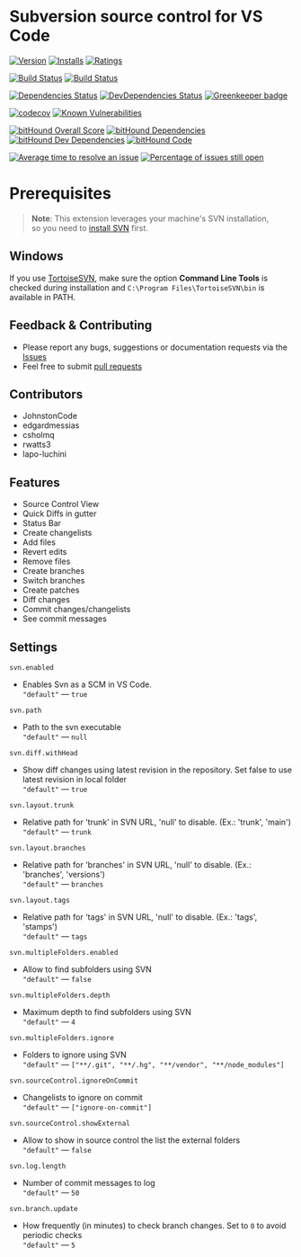 # Subversion source control for VS Code

[![Version](https://vsmarketplacebadge.apphb.com/version-short/johnstoncode.svn-scm.svg)](https://marketplace.visualstudio.com/items?itemName=johnstoncode.svn-scm)
[![Installs](https://vsmarketplacebadge.apphb.com/installs-short/johnstoncode.svn-scm.svg)](https://marketplace.visualstudio.com/items?itemName=johnstoncode.svn-scm)
[![Ratings](https://vsmarketplacebadge.apphb.com/rating-short/johnstoncode.svn-scm.svg)](https://marketplace.visualstudio.com/items?itemName=johnstoncode.svn-scm)

[![Build Status](https://travis-ci.org/JohnstonCode/svn-scm.svg?branch=master)](https://travis-ci.org/JohnstonCode/svn-scm)
[![Build Status](https://ci.appveyor.com/api/projects/status/github/JohnstonCode/svn-scm?branch=master&svg=true)](https://ci.appveyor.com/project/JohnstonCode/svn-scm)

[![Dependencies Status](https://david-dm.org/JohnstonCode/svn-scm/status.svg)](https://david-dm.org/JohnstonCode/svn-scm)
[![DevDependencies Status](https://david-dm.org/JohnstonCode/svn-scm/dev-status.svg)](https://david-dm.org/JohnstonCode/svn-scm?type=dev)
[![Greenkeeper badge](https://badges.greenkeeper.io/JohnstonCode/svn-scm.svg)](https://greenkeeper.io/)

[![codecov](https://codecov.io/gh/JohnstonCode/svn-scm/branch/master/graph/badge.svg)](https://codecov.io/gh/JohnstonCode/svn-scm)
[![Known Vulnerabilities](https://snyk.io/test/github/JohnstonCode/svn-scm/badge.svg)](https://snyk.io/test/github/JohnstonCode/svn-scm)

[![bitHound Overall Score](https://www.bithound.io/github/JohnstonCode/svn-scm/badges/score.svg)](https://www.bithound.io/github/JohnstonCode/svn-scm)
[![bitHound Dependencies](https://www.bithound.io/github/JohnstonCode/svn-scm/badges/dependencies.svg)](https://www.bithound.io/github/JohnstonCode/svn-scm/master/dependencies/npm)
[![bitHound Dev Dependencies](https://www.bithound.io/github/JohnstonCode/svn-scm/badges/devDependencies.svg)](https://www.bithound.io/github/JohnstonCode/svn-scm/master/dependencies/npm)
[![bitHound Code](https://www.bithound.io/github/JohnstonCode/svn-scm/badges/code.svg)](https://www.bithound.io/github/JohnstonCode/svn-scm)

[![Average time to resolve an issue](https://isitmaintained.com/badge/resolution/JohnstonCode/svn-scm.svg)](https://isitmaintained.com/project/JohnstonCode/svn-scm "Average time to resolve an issue")
[![Percentage of issues still open](https://isitmaintained.com/badge/open/JohnstonCode/svn-scm.svg)](https://isitmaintained.com/project/JohnstonCode/svn-scm "Percentage of issues still open")

# Prerequisites

> **Note**: This extension leverages your machine's SVN installation,\
> so you need to [install SVN](https://subversion.apache.org) first.

## Windows

If you use [TortoiseSVN](https://tortoisesvn.net/), make sure the option
**Command Line Tools** is checked during installation and
`C:\Program Files\TortoiseSVN\bin` is available in PATH.

## Feedback & Contributing

* Please report any bugs, suggestions or documentation requests via the
  [Issues](https://github.com/JohnstonCode/svn-scm/issues)
* Feel free to submit
  [pull requests](https://github.com/JohnstonCode/svn-scm/pulls)

## Contributors

* JohnstonCode
* edgardmessias
* csholmq
* rwatts3
* lapo-luchini

## Features

* Source Control View
* Quick Diffs in gutter
* Status Bar
* Create changelists
* Add files
* Revert edits
* Remove files
* Create branches
* Switch branches
* Create patches
* Diff changes
* Commit changes/changelists
* See commit messages

## Settings

`svn.enabled`
  * Enables Svn as a SCM in VS Code.  
  `"default"` &mdash; `true`

`svn.path`
  * Path to the svn executable  
  `"default"` &mdash; `null`

`svn.diff.withHead`
  * Show diff changes using latest revision in the repository. Set false to use latest revision in local folder  
  `"default"` &mdash; `true`

`svn.layout.trunk`
  * Relative path for 'trunk' in SVN URL, 'null' to disable. (Ex.: 'trunk', 'main')  
  `"default"` &mdash; `trunk`

`svn.layout.branches`
  * Relative path for 'branches' in SVN URL, 'null' to disable. (Ex.: 'branches', 'versions')  
  `"default"` &mdash; `branches`

`svn.layout.tags`
  * Relative path for 'tags' in SVN URL, 'null' to disable. (Ex.: 'tags', 'stamps')  
  `"default"` &mdash; `tags`

`svn.multipleFolders.enabled`
  * Allow to find subfolders using SVN  
  `"default"` &mdash; `false`

`svn.multipleFolders.depth`
  * Maximum depth to find subfolders using SVN  
  `"default"` &mdash; `4`

`svn.multipleFolders.ignore`
  * Folders to ignore using SVN  
  `"default"` &mdash; `["**/.git", "**/.hg", "**/vendor", "**/node_modules"]`

`svn.sourceControl.ignoreOnCommit`
  * Changelists to ignore on commit  
  `"default"` &mdash; `["ignore-on-commit"]`

`svn.sourceControl.showExternal`
  * Allow to show in source control the list the external folders  
  `"default"` &mdash; `false`

`svn.log.length`
  * Number of commit messages to log  
  `"default"` &mdash; `50`

`svn.branch.update`
  * How frequently (in minutes) to check branch changes. Set to `0` to avoid periodic checks  
  `"default"` &mdash; `5`
